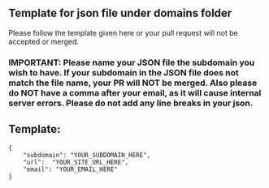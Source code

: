 ## Template for json file under domains folder

Please follow the template given here or your pull request will not be accepted or merged.

### IMPORTANT: Please name your JSON file the subdomain you wish to have. If your subdomain in the JSON file does not match the file name, your PR will NOT be merged. Also please do **NOT** have a comma after your email, as it will cause internal server errors. Please do not add any line breaks in your json.

## Template:
```
{  
    "subdomain": "YOUR_SUBDOMAIN_HERE",  
    "url":  "YOUR_SITE_URL_HERE",
    "email": "YOUR_EMAIL_HERE"
}
```
